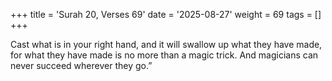 +++
title = 'Surah 20, Verses 69'
date = '2025-08-27'
weight = 69
tags = []
+++

Cast what is in your right hand, and it will swallow up what they have made, for what they have made is no more than a magic trick. And magicians can never succeed wherever they go.”
